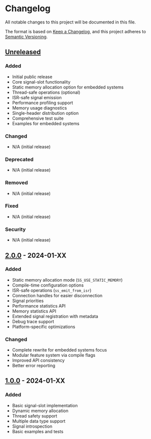 # Changelog

All notable changes to this project will be documented in this file.

The format is based on [Keep a Changelog](https://keepachangelog.com/en/1.0.0/),
and this project adheres to [Semantic Versioning](https://semver.org/spec/v2.0.0.html).

## [Unreleased]

### Added
- Initial public release
- Core signal-slot functionality
- Static memory allocation option for embedded systems
- Thread-safe operations (optional)
- ISR-safe signal emission
- Performance profiling support
- Memory usage diagnostics
- Single-header distribution option
- Comprehensive test suite
- Examples for embedded systems

### Changed
- N/A (initial release)

### Deprecated
- N/A (initial release)

### Removed
- N/A (initial release)

### Fixed
- N/A (initial release)

### Security
- N/A (initial release)

## [2.0.0] - 2024-01-XX

### Added
- Static memory allocation mode (`SS_USE_STATIC_MEMORY`)
- Compile-time configuration options
- ISR-safe operations (`ss_emit_from_isr`)
- Connection handles for easier disconnection
- Signal priorities
- Performance statistics API
- Memory statistics API
- Extended signal registration with metadata
- Debug trace support
- Platform-specific optimizations

### Changed
- Complete rewrite for embedded systems focus
- Modular feature system via compile flags
- Improved API consistency
- Better error reporting

## [1.0.0] - 2024-01-XX

### Added
- Basic signal-slot implementation
- Dynamic memory allocation
- Thread safety support
- Multiple data type support
- Signal introspection
- Basic examples and tests

[Unreleased]: https://github.com/username/ss_lib/compare/v2.0.0...HEAD
[2.0.0]: https://github.com/username/ss_lib/compare/v1.0.0...v2.0.0
[1.0.0]: https://github.com/username/ss_lib/releases/tag/v1.0.0